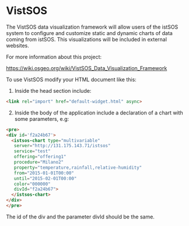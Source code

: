 # VistSOS

The VistSOS data visualization framework will allow users of the istSOS system to configure and customize static and dynamic charts of data coming from istSOS. This visualizations will be included in external websites.

For more information about this project:

https://wiki.osgeo.org/wiki/VistSOS_Data_Visualization_Framework

To use VistSOS modify your HTML document like this:

1. Inside the head section include:
  ```html
  <link rel="import" href="default-widget.html" async>
  ```

2. Inside the body of the application include a declaration of a chart with some parameters, e.g:
  ```html
  <pre>
  <div id='f2a24b67'>
    <istsos-chart type="multivariable"
     server="http://131.175.143.71/istsos"
     service="test"
     offering="offering1"
     procedure="Milano2"
     property="temperature,rainfall,relative-humidity"
     from="2015-01-01T00:00"
     until="2015-02-01T00:00"
     color="000000"
     divId="f2a24b67">
    </istsos-chart>
  </div>
  </pre>
  ```
The id of the div and the parameter divId should be the same.

